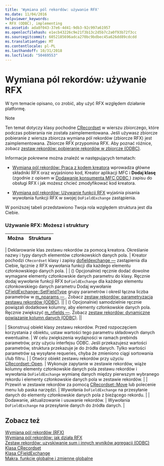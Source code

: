 ```yaml
---
title: 'Wymiana pól rekordów: używanie RFX'
ms.date: 11/04/2016
helpviewer_keywords:
- RFX (ODBC), implementing
ms.assetid: ada8f043-37e6-4d41-9db3-92c997a61957
ms.openlocfilehash: e1ecb43226c9e21f3b13c2d5b7c2a0f93b72f3cc
ms.sourcegitcommit: 6052185696adca270bc9bdbec45a626dd89cdcdd
ms.translationtype: MT
ms.contentlocale: pl-PL
ms.lasthandoff: 10/31/2018
ms.locfileid: "50469553"
---
```

# <a name="record-field-exchange-using-rfx"></a>Wymiana pól rekordów: używanie RFX

W tym temacie opisano, co zrobić, aby użyć RFX względem działanie platformę.

> [!NOTE]
>  Ten temat dotyczy klasy pochodne [CRecordset](../../mfc/reference/crecordset-class.md) w wierszu zbiorczego, które podczas pobierania nie została zaimplementowana. Jeśli używasz zbiorcze pobieranie z wiersza zbiorcza wymiana pól rekordów (zbiorcze RFX) jest zaimplementowana. Zbiorcze RFX przypomina RFX. Aby poznać różnice, zobacz [zestaw rekordów: pobieranie rekordów w zbiorcze (ODBC)](../../data/odbc/recordset-fetching-records-in-bulk-odbc.md).

Informacje pokrewne można znaleźć w następujących tematach:

- [Wymiana pól rekordów: Praca z kodem kreatora](../../data/odbc/record-field-exchange-working-with-the-wizard-code.md) wprowadza główne składniki RFX oraz wyjaśniono kod, Kreator aplikacji MFC i **Dodaj klasę** (zgodnie z opisem w [Dodawanie konsumenta MFC ODBC ](../../mfc/reference/adding-an-mfc-odbc-consumer.md)) zapisu do obsługi RFX i jak możesz chcieć zmodyfikować kod kreatora.

- [Wymiana pól rekordów: Używanie funkcji RFX](../../data/odbc/record-field-exchange-using-the-rfx-functions.md) wyjaśnia pisania wywołania funkcji RFX w swojej `DoFieldExchange` zastąpienia.

W poniższej tabeli przedstawiono Twoja rola względem struktura jest dla Ciebie.

### <a name="using-rfx-you-and-the-framework"></a>Używanie RFX: Możesz i struktury

|Można|Struktura|
|---------|-------------------|

| Deklarowanie klas zestawu rekordów za pomocą kreatora. Określanie nazwy i typy danych elementów członkowskich danych pola. | Kreator pochodzi `CRecordset` klasy i zapisy [dofieldexchange —](../../mfc/reference/crecordset-class.md#dofieldexchange) zastąpienia dla Ciebie, łącznie z RFX wywołania funkcji dla każdego elementu członkowskiego danych pola. | | () Opcjonalnie) ręcznie dodać dowolne wymagane elementy członkowskie danych parametru do klasy. Ręcznie dodaj wywołanie funkcji RFX `DoFieldExchange` dla każdego elementu członkowskiego danych parametru Dodaj wywołanie [CFieldExchange::SetFieldType](../../mfc/reference/cfieldexchange-class.md#setfieldtype) grupy parametrów i określ łączna liczba parametrów w [m_nparams — ](../../mfc/reference/crecordset-class.md#m_nparams). Zobacz [zestaw rekordów: parametryzacja zestawu rekordów (ODBC)](../../data/odbc/recordset-parameterizing-a-recordset-odbc.md). || | () Opcjonalnie) samodzielnie ręcznie powiązali dodatkowe kolumny, aby elementy członkowskie danych pola. Ręcznie zwiększyć [m_nfields —](../../mfc/reference/crecordset-class.md#m_nfields). Zobacz [zestaw rekordów: dynamiczne powiązanie kolumn danych (ODBC)](../../data/odbc/recordset-dynamically-binding-data-columns-odbc.md). ||

| Skonstruuj obiekt klasy zestawu rekordów. Przed rozpoczęciem korzystania z obiektu, ustaw wartości tego parametru składowych danych ewentualne. | W celu zwiększenia wydajności w ramach prebinds parametrów, przy użyciu interfejsu ODBC. Jeśli przekazujesz wartości parametrów, struktura przekazuje je do źródła danych. Tylko wartości parametrów są wysyłane requeries, chyba że zmieniono ciągi sortowania i/lub filtru. | | Otwórz obiekt zestawu rekordów przy użyciu [CRecordset::Open](../../mfc/reference/crecordset-class.md#open). | Wykonuje zapytanie w zestawie rekordów, wiąże kolumny elementy członkowskie danych pola zestawu rekordów i wywołania `DoFieldExchange` wymianę danych między pierwszym wybranego rekordu i elementy członkowskie danych pola w zestawie rekordów. | | Przewiń w zestawie rekordów za pomocą [CRecordset::Move](../../mfc/reference/crecordset-class.md#move) lub polecenie menu lub paska narzędzi. | Wywołania `DoFieldExchange` na przesyłanie danych do elementy członkowskie danych pola z bieżącego rekordu. | | Dodawanie, aktualizowanie i usuwanie rekordów. | Wywołania `DoFieldExchange` na przesyłanie danych do źródła danych. |

## <a name="see-also"></a>Zobacz też

[Wymiana pól rekordów (RFX)](../../data/odbc/record-field-exchange-rfx.md)<br/>
[Wymiana pól rekordów: jak działa RFX](../../data/odbc/record-field-exchange-how-rfx-works.md)<br/>
[Zestaw rekordów: uzyskiwanie sum i innych wyników agregacji (ODBC)](../../data/odbc/recordset-obtaining-sums-and-other-aggregate-results-odbc.md)<br/>
[Klasa CRecordset](../../mfc/reference/crecordset-class.md)<br/>
[Klasa CFieldExchange](../../mfc/reference/cfieldexchange-class.md)<br/>
[Makra, funkcje globalne i zmienne globalne](../../mfc/reference/mfc-macros-and-globals.md)

